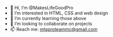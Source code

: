 - 👋 Hi, I’m @MakesLifeGoodPro
- 👀 I’m interested in HTML, CSS and web design
- 🌱 I’m currently learning those above
- 💞️ I’m looking to collaborate on projects
- 📫 Reach me: mlgproteammc@gmail.com

<!---
MakesLifeGoodPro/MakesLifeGoodPro is a ✨ special ✨ repository because its `README.md` (this file) appears on your GitHub profile.
You can click the Preview link to take a look at your changes.
--->
